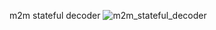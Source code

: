 
m2m stateful decoder
![m2m_stateful_decoder](http://www.plantuml.com/plantuml/proxy?cache=no&src=https://github.com/hks9739/PlantUML/raw/main/v4l2/m2m_stateful_decoder.puml&fmt=png)




